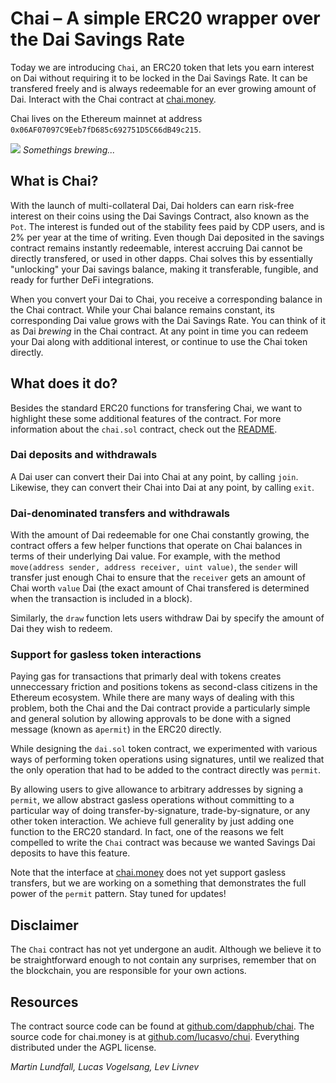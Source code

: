 # Chai – A simple ERC20 wrapper over the Dai Savings Rate

Today we are introducing `Chai`, an ERC20 token that lets you earn interest on Dai without requiring it to be locked in the Dai Savings Rate. It can be transfered freely and is always redeemable for an ever growing amount of Dai. Interact with the Chai contract at [chai.money](https://chai.money).

Chai lives on the Ethereum mainnet at address `0x06AF07097C9Eeb7fD685c692751D5C66dB49c215`.

![](https://i.imgur.com/DbTXS3b.gif)
_Somethings brewing..._

## What is Chai?
With the launch of multi-collateral Dai, Dai holders can earn risk-free interest on their coins using the Dai Savings Contract, also known as the `Pot`. The interest is funded out of the stability fees paid by CDP users, and is 2% per year at the time of writing. Even though Dai deposited in the savings contract remains instantly redeemable, interest accruing Dai cannot be directly transfered, or used in other dapps. Chai solves this by essentially "unlocking" your Dai savings balance, making it transferable, fungible, and ready for further DeFi integrations.

When you convert your Dai to Chai, you receive a corresponding balance in the Chai contract. While your Chai balance remains constant, its corresponding Dai value grows with the Dai Savings Rate. You can think of it as Dai *brewing* in the Chai contract. At any point in time you can redeem your Dai along with additional interest, or continue to use the Chai token directly.

## What does it do?

Besides the standard ERC20 functions for transfering Chai, we want to highlight these some additional features of the contract. For more information about the `chai.sol` contract, check out the [README](https://github.com/dapphub/chai).

### Dai deposits and withdrawals

A Dai user can convert their Dai into Chai at any point, by calling `join`. Likewise, they can convert their Chai into Dai at any point, by calling `exit`.

### Dai-denominated transfers and withdrawals

With the amount of Dai redeemable for one Chai constantly growing, the contract offers a few helper functions that operate on Chai balances in terms of their underlying Dai value.
For example, with the method `move(address sender, address receiver, uint value)`, the `sender` will transfer just enough Chai to ensure that the `receiver` gets an amount of Chai worth `value` Dai (the exact amount of Chai transfered is determined when the transaction is included in a block). 

Similarly, the `draw` function lets users withdraw Dai by specify the amount of Dai they wish to redeem.

### Support for gasless token interactions

Paying gas for transactions that primarly deal with tokens creates unneccessary friction and positions tokens as second-class citizens in the Ethereum ecosystem. While there are many ways of dealing with this problem, both the Chai and the Dai contract provide a particularly simple and general solution by allowing approvals to be done with a signed message (known as a`permit`) in the ERC20 directly.

While designing the `dai.sol` token contract, we experimented with various ways of performing token operations using signatures, until we realized that the only operation that had to be added to the contract directly was `permit`. 

By allowing users to give allowance to arbitrary addresses by signing a `permit`, we allow abstract gasless operations without committing to a particular way of doing transfer-by-signature, trade-by-signature, or any other token interaction. We achieve full generality by just adding one function to the ERC20 standard. In fact, one of the reasons we felt compelled to write the `Chai` contract was because we wanted Savings Dai deposits to have this feature. 

Note that the interface at [chai.money](https://chai.money) does not yet support gasless transfers, but we are working on a something that demonstrates the full power of the `permit` pattern. Stay tuned for updates!

## Disclaimer

The `Chai` contract has not yet undergone an audit. Although we believe it to be straightforward enough to not contain any surprises, remember that on the blockchain, you are responsible for your own actions.

## Resources
The contract source code can be found at [github.com/dapphub/chai](https://github.com/dapphub/chai). 
The source code for chai.money is at [github.com/lucasvo/chui](https://github.com/lucasvo/chui).
Everything distributed under the AGPL license.


*Martin Lundfall, Lucas Vogelsang, Lev Livnev*
